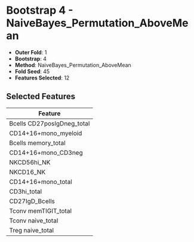 # Bootstrap 4 - NaiveBayes_Permutation_AboveMean

- **Outer Fold**: 1
- **Bootstrap**: 4
- **Method**: NaiveBayes_Permutation_AboveMean
- **Fold Seed**: 45
- **Features Selected**: 12

## Selected Features

| Feature |
|---------|
| Bcells CD27posIgDneg_total |
| CD14+16+mono_myeloid |
| Bcells memory_total |
| CD14+16+mono_CD3neg |
| NKCD56hi_NK |
| NKCD16_NK |
| CD14+16+mono_total |
| CD3hi_total |
| CD27IgD_Bcells |
| Tconv memTIGIT_total |
| Tconv naive_total |
| Treg naive_total |
